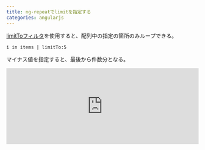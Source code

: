 ```yaml
---
title: ng-repeatでlimitを指定する
categories: angularjs
---
```


[limitToフィルタ](http://docs-angularjs-org-dev.appspot.com/api/ng.filter:limitTo)を使用すると、配列中の指定の箇所のみループできる。

    i in items | limitTo:5

マイナス値を指定すると、最後から件数分となる。

<iframe width="100%" height="200" src="http://jsfiddle.net/mAcm6/embedded/result,js,html" allowfullscreen="allowfullscreen" frameborder="0"></iframe>

